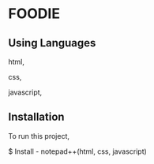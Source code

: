 # FOODIE 

## Using Languages 

html,

css,

javascript,

## Installation

 To run this project, 
 
 $ Install - notepad++(html, css, javascript) 
